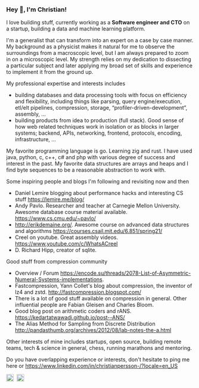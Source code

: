 ### Hey 👋, I'm Christian!

I love building stuff, currently working as a **Software engineer and CTO** on a startup, building a data and machine learning platform. 

I'm a generalist that can transform into an expert on a case by case manner. My background as a physicist makes it natural for me to observe the surroundings from a macroscopic level, but I am always prepared to zoom in on a microscopic level. My strength relies on my dedication to dissecting a particular subject and later applying my broad set of skills and experience to implement it from the ground up. 

My professional expertise and interests includes
* building databases and data processing tools with focus on efficiency and flexibility, including things like parsing, query engine/execution, etl/elt pipelines, compression, storage, “profiler-driven-development”, assembly, ...
* building products from idea to production (full stack). Good sense of how web related techniques work in isolation or as blocks in larger systems; backend, APIs,  networking, frontend, protocols, encoding, infrastructure, …

My favorite programming language is go. Learning zig and rust. I have used java, python, c, c++, c# and php with various degree of success and interest in the past. 
My favorite data structures are arrays and heaps and I find byte sequences to be a reasonable abstraction to work with.

Some inspiring people and blogs I'm following and revisiting now and then
* Daniel Lemire blogging about performance hacks and interesting CS stuff https://lemire.me/blog/
* Andy Pavlo. Researcher and teacher at Carnegie Mellon University. Awesome database course material available. https://www.cs.cmu.edu/~pavlo/
* http://erikdemaine.org/. Awesome course on advanced data structures and algorithms https://courses.csail.mit.edu/6.851/spring21/
* Creel on youtube. Great assembly videos. https://www.youtube.com/c/WhatsACreel
* D. Richard Hipp, creator of sqlite. 

Good stuff from compression community
* Overview / Forum https://encode.su/threads/2078-List-of-Asymmetric-Numeral-Systems-implementations. 
* Fastcompression, Yann Collet's blog about compression, the inventor of lz4 and zstd. http://fastcompression.blogspot.com/ 
* There is a lot of good stuff available on compression in general. Other influential people are Fabian Gleisen and Charles Bloom. 
* Good blog post on arithmetic coders and rANS. https://kedartatwawadi.github.io/post--ANS/ 
* The Alias Method for Sampling from Discrete Distribution http://pandasthumb.org/archives/2012/08/lab-notes-the-a.html

Other interests of mine includes startups, open source, building remote teams, tech & science in general, chess, running marathons and mentoring. 

Do you have overlapping experience or interests, don't hesitate to ping me here or https://www.linkedin.com/in/christianpersson-/?locale=en_US


<a href="https://www.linkedin.com/in/christianpersson-/?locale=en_US" target="blank"><img align="center" src="https://cdn-icons-png.flaticon.com/512/174/174857.png" alt="christian-persson" height="20" width="20"/></a>&nbsp;
<img align="center" src="https://img.shields.io/github/stars/ajzo90?style=social" alt="christian-persson" height="20"/>
